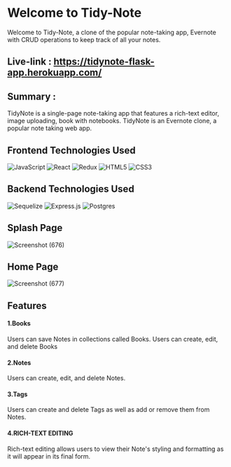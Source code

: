 # Welcome to Tidy-Note

Welcome to Tidy-Note, a clone of the popular note-taking app, Evernote with CRUD operations to keep track of all your notes.

## Live-link : https://tidynote-flask-app.herokuapp.com/

## Summary :

TidyNote is a single-page note-taking app that features a rich-text editor, image uploading, book with notebooks. TidyNote is an Evernote clone, a popular note taking web app.

## Frontend Technologies Used
![JavaScript](https://img.shields.io/badge/javascript-%23323330.svg?style=for-the-badge&logo=javascript&logoColor=%23F7DF1E)
![React](https://img.shields.io/badge/react-%2320232a.svg?style=for-the-badge&logo=react&logoColor=%2361DAFB)
![Redux](https://img.shields.io/badge/redux-%23593d88.svg?style=for-the-badge&logo=redux&logoColor=white)
![HTML5](https://img.shields.io/badge/html5-%23E34F26.svg?style=for-the-badge&logo=html5&logoColor=white)
![CSS3](https://img.shields.io/badge/css3-%231572B6.svg?style=for-the-badge&logo=css3&logoColor=white)

## Backend Technologies Used
![Sequelize](https://img.shields.io/badge/Sequelize-52B0E7?style=for-the-badge&logo=Sequelize&logoColor=white)
![Express.js](https://img.shields.io/badge/express.js-%23404d59.svg?style=for-the-badge&logo=express&logoColor=%2361DAFB)
![Postgres](https://img.shields.io/badge/postgres-%23316192.svg?style=for-the-badge&logo=postgresql&logoColor=white)

## Splash Page

![Screenshot (676)](https://user-images.githubusercontent.com/45556028/149858223-fc1c3a73-fec6-414f-8830-b33f0b65084c.png)

## Home Page

![Screenshot (677)](https://user-images.githubusercontent.com/45556028/149858281-cd4422fd-a319-4f9c-8d0f-bd1778b8cada.png)

## Features

#### 1.Books
 Users can save Notes in collections called Books. Users can create, edit, and delete Books

#### 2.Notes
 Users can create, edit, and delete Notes.
 
#### 3.Tags
Users can create and delete Tags as well as add or remove them from Notes.

#### 4.RICH-TEXT EDITING
Rich-text editing allows users to view their Note's styling and formatting as it will appear in its final form.


